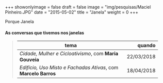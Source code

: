 +++
showonlyimage = false
draft = false
image = "img/pesquisas/Maciel Pinheiro.JPG"
date = "2015-05-02"
title = "Janela"
weight = 0
+++



Porque Janela
<!--more-->




#### As conversas que tivemos nos janelas

> tema          | quando
> -----     | ---:
> *Cidade, Mulher e Cicloativismo*, com **Maria Gouveia** |   22/03/2018
> *Edifício, Uso Misto e Fachadas Ativas*, com **Marcelo Barros** |    18/04/2018



<style>
table:nth-of-type(1) {
    display:table;
    width:100%;
}
table:nth-of-type(1) th:nth-of-type(2) {
    width:10%;
}
</style>
